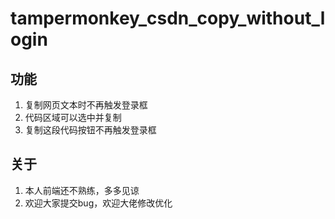 # tampermonkey_csdn_copy_without_login

## 功能
1. 复制网页文本时不再触发登录框
2. 代码区域可以选中并复制
3. 复制这段代码按钮不再触发登录框


## 关于
1. 本人前端还不熟练，多多见谅
2. 欢迎大家提交bug，欢迎大佬修改优化
